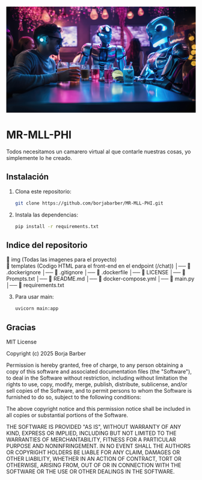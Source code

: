 ![imagen](./img/futuristic-new-year-s-eve-celebration.jpg)

# MR-MLL-PHI
Todos necesitamos un camarero virtual al que contarle nuestras cosas, yo simplemente lo he creado. 

## Instalación

1. Clona este repositorio:
   ```bash
   git clone https://github.com/borjabarber/MR-MLL-PHI.git
   
2. Instala las dependencias:
   ```bash
   pip install -r requirements.txt

## Indice del repositorio
📂 img (Todas las imagenes para el proyecto)  
📂 templates (Codigo HTML para el front-end en el endpoint (/chat)) 
│── 📄 .dockerignore
│── 📄 .gitignore
│── 📄 .dockerfile
│── 📄 LICENSE
│── 📄 Prompts.txt
│── 📄 README.md
│── 📄 docker-compose.yml
│── 📄 main.py
│── 📄 requirements.txt

3. Para usar main:
   ```bash
   uvicorn main:app 
   
## Gracias

MIT License

Copyright (c) 2025 Borja Barber

Permission is hereby granted, free of charge, to any person obtaining a copy
of this software and associated documentation files (the "Software"), to deal
in the Software without restriction, including without limitation the rights
to use, copy, modify, merge, publish, distribute, sublicense, and/or sell
copies of the Software, and to permit persons to whom the Software is
furnished to do so, subject to the following conditions:

The above copyright notice and this permission notice shall be included in all
copies or substantial portions of the Software.

THE SOFTWARE IS PROVIDED "AS IS", WITHOUT WARRANTY OF ANY KIND, EXPRESS OR
IMPLIED, INCLUDING BUT NOT LIMITED TO THE WARRANTIES OF MERCHANTABILITY,
FITNESS FOR A PARTICULAR PURPOSE AND NONINFRINGEMENT. IN NO EVENT SHALL THE
AUTHORS OR COPYRIGHT HOLDERS BE LIABLE FOR ANY CLAIM, DAMAGES OR OTHER
LIABILITY, WHETHER IN AN ACTION OF CONTRACT, TORT OR OTHERWISE, ARISING FROM,
OUT OF OR IN CONNECTION WITH THE SOFTWARE OR THE USE OR OTHER DEALINGS IN THE
SOFTWARE.
